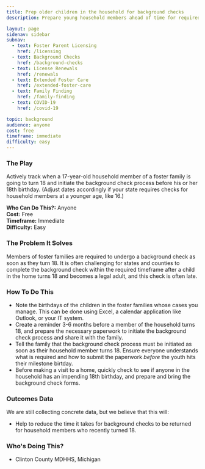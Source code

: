 ```yaml
---
title: Prep older children in the household for background checks
description: Prepare young household members ahead of time for required background checks.

layout: page
sidenav: sidebar
subnav:
  - text: Foster Parent Licensing
    href: /licensing
  - text: Background Checks
    href: /background-checks
  - text: License Renewals
    href: /renewals
  - text: Extended Foster Care
    href: /extended-foster-care
  - text: Family Finding
    href: /family-finding
  - text: COVID-19
    href: /covid-19

topic: background
audience: anyone
cost: free
timeframe: immediate
difficulty: easy
---
```



### The Play

Actively track when a 17-year-old household member of a foster family is going to turn 18 and initiate the background check process before his or her 18th birthday. (Adjust dates accordingly if your state requires checks for household members at a younger age, like 16.)

**Who Can Do This?:**
Anyone<br />
**Cost:**
Free<br />
**Timeframe:**
Immediate<br />
**Difficulty:**
Easy<br />

### The Problem It Solves

Members of foster families are required to undergo a background check as soon as they turn 18. It is often challenging for states and counties to complete the background check within the required timeframe after a child in the home turns 18 and becomes a legal adult, and this check is often late.

### How To Do This

* Note the birthdays of the children in the foster families whose cases you manage. This can be done using Excel, a calendar application like Outlook, or your IT system.
* Create a reminder 3-6 months before a member of the household turns 18, and prepare the necessary paperwork to initiate the background check process and share it with the family.
* Tell the family that the background check process must be initiated as soon as their household member turns 18. Ensure everyone understands what is required and how to submit the paperwork *before* the youth hits their milestone birtday.
* Before making a visit to a home, quickly check to see if anyone in the household has an impending 18th birthday, and prepare and bring the background check forms.

### Outcomes Data

We are still collecting concrete data, but we believe that this will: 
* Help to reduce the time it takes for background checks to be returned for household members who recently turned 18. 


### Who's Doing This?

* Clinton County MDHHS, Michigan